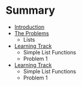 # Summary

* [Introduction](README.md)
* [The Problems](the_problems.md)
   * Lists
* [Learning Track](learning_track.md)
   * Simple List Functions
   * Problem 1
* [Learning Track](learning_track.md)
   * Simple List Functions
   * Problem 1

